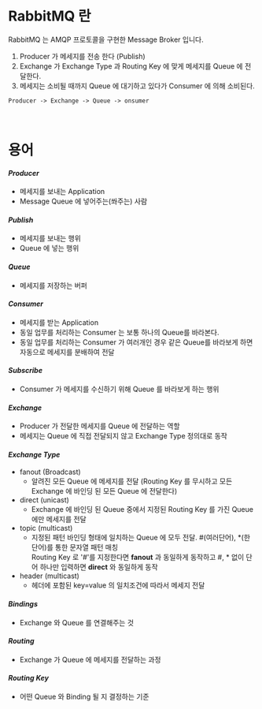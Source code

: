 # RabbitMQ 란

RabbitMQ 는 AMQP 프로토콜을 구현한 Message Broker 입니다.

1. Producer 가 메세지를 전송 한다 (Publish)
2. Exchange 가 Exchange Type 과 Routing Key 에 맞게 메세지를 Queue 에 전달한다.
3. 메세지는 소비될 때까지 Queue 에 대기하고 있다가 Consumer 에 의해 소비된다.

```html
Producer -> Exchange -> Queue -> onsumer
```

<br>

# 용어

#### *Producer*
- 메세지를 보내는 Application
- Message Queue 에 넣어주는(쏴주는) 사람

#### *Publish*
- 메세지를 보내는 행위
- Queue 에 넣는 행위

#### *Queue*
- 메세지를 저장하는 버퍼

#### *Consumer*
- 메세지를 받는 Application
- 동일 업무를 처리하는 Consumer 는 보통 하나의 Queue를 바라본다.
- 동일 업무를 처리하는 Consumer 가 여러개인 경우 같은 Queue를 바라보게 하면 자동으로 메세지를 분배하여 전달

#### *Subscribe*
- Consumer 가 메세지를 수신하기 위해 Queue 를 바라보게 하는 행위

#### *Exchange*
- Producer 가 전달한 메세지를 Queue 에 전달하는 역할
- 메세지는 Queue 에 직접 전달되지 않고 Exchange Type 정의대로 동작

#### *Exchange Type*
- fanout (Broadcast)
  - 알려진 모든 Queue 에 메세지를 전달 (Routing Key 를 무시하고 모든 Exchange 에 바인딩 된 모든 Queue 에 전달한다)
- direct (unicast)
  - Exchange 에 바인딩 된 Queue 중에서 지정된 Routing Key 를 가진 Queue 에만 메세지를 전달
- topic (multicast)
  - 지정된 패턴 바인딩 형태에 일치하는 Queue 에 모두 전달. #(여러단어), *(한단어)를 통한 문자열 패턴 매칭<br>Routing Key 로 '#'를 지정한다면 __fanout__ 과 동일하게 동작하고 #, * 없이 단어 하나만 입력하면 __direct__ 와 동일하게 동작
- header (multicast)
  - 헤더에 포함된 key=value 의 일치조건에 따라서 메세지 전달

#### *Bindings*
- Exchange 와 Queue 를 연결해주는 것

#### *Routing*
- Exchange 가 Queue 에 메세지를 전달하는 과정

#### *Routing Key*
- 어떤 Queue 와 Binding 될 지 결정하는 기준
